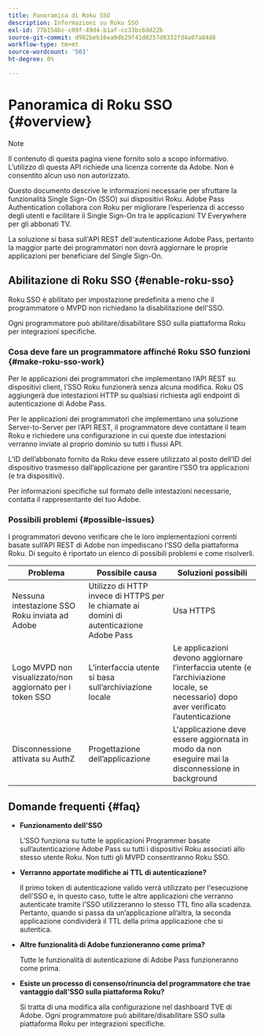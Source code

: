```yaml
---
title: Panoramica di Roku SSO
description: Informazioni su Roku SSO
exl-id: 77b154bc-c09f-49d4-b1af-cc33bc6dd22b
source-git-commit: d982beb16ea0db29f41d0257d8332fd4a07a84d8
workflow-type: tm+mt
source-wordcount: '503'
ht-degree: 0%

---
```


# Panoramica di Roku SSO {#overview}

>[!NOTE]
>
>Il contenuto di questa pagina viene fornito solo a scopo informativo. L’utilizzo di questa API richiede una licenza corrente da Adobe. Non è consentito alcun uso non autorizzato.

Questo documento descrive le informazioni necessarie per sfruttare la funzionalità Single Sign-On (SSO) sui dispositivi Roku. Adobe Pass Authentication collabora con Roku per migliorare l’esperienza di accesso degli utenti e facilitare il Single Sign-On tra le applicazioni TV Everywhere per gli abbonati TV.

La soluzione si basa sull&#39;API REST dell&#39;autenticazione Adobe Pass, pertanto la maggior parte dei programmatori non dovrà aggiornare le proprie applicazioni per beneficiare del Single Sign-On.

## Abilitazione di Roku SSO {#enable-roku-sso}

Roku SSO è abilitato per impostazione predefinita a meno che il programmatore o MVPD non richiedano la disabilitazione dell&#39;SSO.

Ogni programmatore può abilitare/disabilitare SSO sulla piattaforma Roku per integrazioni specifiche.

### Cosa deve fare un programmatore affinché Roku SSO funzioni {#make-roku-sso-work}

Per le applicazioni dei programmatori che implementano l’API REST su dispositivi client, l’SSO Roku funzionerà senza alcuna modifica. Roku OS aggiungerà due intestazioni HTTP su qualsiasi richiesta agli endpoint di autenticazione di Adobe Pass.

Per le applicazioni dei programmatori che implementano una soluzione Server-to-Server per l’API REST, il programmatore deve contattare il team Roku e richiedere una configurazione in cui queste due intestazioni verranno inviate al proprio dominio su tutti i flussi API.

L’ID dell’abbonato fornito da Roku deve essere utilizzato al posto dell’ID del dispositivo trasmesso dall’applicazione per garantire l’SSO tra applicazioni (e tra dispositivi).

Per informazioni specifiche sul formato delle intestazioni necessarie, contatta il rappresentante del tuo Adobe.

### Possibili problemi {#possible-issues}

I programmatori devono verificare che le loro implementazioni correnti basate sull’API REST di Adobe non impediscano l’SSO della piattaforma Roku. Di seguito è riportato un elenco di possibili problemi e come risolverli.

| Problema | Possibile causa | Soluzioni possibili |
|--------------------------------------------------|----------------------------------------------------------------------------|--------------------------------------------------------------------------------------------|
| Nessuna intestazione SSO Roku inviata ad Adobe | Utilizzo di HTTP invece di HTTPS per le chiamate ai domini di autenticazione Adobe Pass | Usa HTTPS |
| Logo MVPD non visualizzato/non aggiornato per i token SSO | L’interfaccia utente si basa sull’archiviazione locale | Le applicazioni devono aggiornare l’interfaccia utente (e l’archiviazione locale, se necessario) dopo aver verificato l’autenticazione |
| Disconnessione attivata su AuthZ | Progettazione dell’applicazione | L&#39;applicazione deve essere aggiornata in modo da non eseguire mai la disconnessione in background |

## Domande frequenti {#faq}

* **Funzionamento dell&#39;SSO**

  L’SSO funziona su tutte le applicazioni Programmer basate sull’autenticazione Adobe Pass su tutti i dispositivi Roku associati allo stesso utente Roku. Non tutti gli MVPD consentiranno Roku SSO.


* **Verranno apportate modifiche ai TTL di autenticazione?**

  Il primo token di autenticazione valido verrà utilizzato per l&#39;esecuzione dell&#39;SSO e, in questo caso, tutte le altre applicazioni che verranno autenticate tramite l&#39;SSO utilizzeranno lo stesso TTL fino alla scadenza. Pertanto, quando si passa da un’applicazione all’altra, la seconda applicazione condividerà il TTL della prima applicazione che si autentica.


* **Altre funzionalità di Adobe funzioneranno come prima?**

  Tutte le funzionalità di autenticazione di Adobe Pass funzioneranno come prima.


* **Esiste un processo di consenso/rinuncia del programmatore che trae vantaggio dall&#39;SSO sulla piattaforma Roku?**

  Si tratta di una modifica alla configurazione nel dashboard TVE di Adobe. Ogni programmatore può abilitare/disabilitare SSO sulla piattaforma Roku per integrazioni specifiche.
